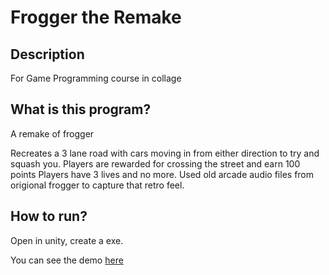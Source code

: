 # Frogger the Remake
## Description

For Game Programming course in collage

## What is this program?
A remake of frogger

Recreates a 3 lane road with cars moving in from either direction to try and squash you.
Players are rewarded for crossing the street and earn 100 points
Players have 3 lives and no more.
Used old arcade audio files from origional frogger to capture that retro feel.

## How to run?
Open in unity, create a exe.

You can see the demo [here](./zoom_0.mp4)